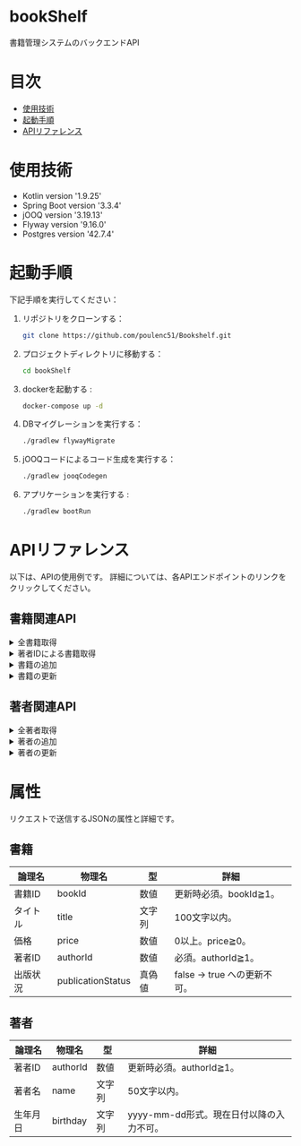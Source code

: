 # bookShelf
書籍管理システムのバックエンドAPI

# 目次
- [使用技術](#使用技術)
- [起動手順](#起動手順)
- [APIリファレンス](#APIリファレンス)

# 使用技術
- Kotlin version '1.9.25'
- Spring Boot version '3.3.4'
- jOOQ version '3.19.13'
- Flyway version '9.16.0'
- Postgres version '42.7.4'


# 起動手順
下記手順を実行してください：

1. リポジトリをクローンする：
   ```bash
   git clone https://github.com/poulenc51/Bookshelf.git

2. プロジェクトディレクトリに移動する：
    ```bash
   cd bookShelf

3. dockerを起動する :
    ```bash
    docker-compose up -d

4. DBマイグレーションを実行する：
    ```bash
    ./gradlew flywayMigrate

5. jOOQコードによるコード生成を実行する：
    ```bash
    ./gradlew jooqCodegen

6. アプリケーションを実行する :
    ```bash
    ./gradlew bootRun

# APIリファレンス
以下は、APIの使用例です。
詳細については、各APIエンドポイントのリンクをクリックしてください。
## 書籍関連API
<details><summary>全書籍取得</summary>

- **リクエスト**:
  `GET /api/books/`
- **パラメータ**:
なし
- **レスポンス**:
  200 OK, JSON形式の書籍リスト 
- **cURLでの実行例**:
  ```bash
   curl http://localhost:8080/api/books/
</details>

<details><summary>著者IDによる書籍取得</summary>

- **リクエスト**:
  `GET /api/books/{authorId}`
- **パラメータ**:
  authorId
- **レスポンス**:
  200 OK, JSON形式の書籍リスト 
- **cURLでの実行例(PowerShell)**:
  ```bash
  curl http://localhost:8080/api/books/1
</details>

<details><summary>書籍の追加</summary>

- **リクエスト**:
  `POST /api/books/add`
- **パラメータ**:
   ```bash
  {
    "title": "書籍タイトル",
    "price": "1000",
    "authorId": 1,
    "publicationStatus":true
   }
- **レスポンス**:
  200 OK, 追加後の書籍情報
- **cURLでの実行例(PowerShell)**:
  ```bash
  $headers = @{
    "accept" = "application/json"
    "Content-Type" = "application/json"
  }
  
  $body = '{
    "title": "書籍タイトル",
    "price": 1000,
    "authorId": 1,
    "publicationStatus": true
  }'
  
  Invoke-WebRequest -Uri "http://localhost:8080/api/books/add" -Method POST -Headers $headers -Body $body
</details>

<details><summary>書籍の更新</summary>

- **リクエスト**:
  `PUT /api/books/update/`
- **パラメータ**:
  ```bash
  {
    "bookId": 1,
    "title": "書籍タイトル",
    "price": "1000",
    "authorId": 1,
    "publicationStatus":true
  }
- **レスポンス**:
  200 OK, 更新後の書籍情報
- **cURLでの実行例(PowerShell)**:
  ```bash
  $headers = @{
    "accept" = "application/json"
    "Content-Type" = "application/json"
  }
  
  $body = '{
    "bookId": 1,
    "title": "新しい書籍タイトル",
    "price": 1500,
    "authorId": 1,
    "publicationStatus": true
  }'
  
  Invoke-WebRequest -Uri "http://localhost:8080/api/books/update" -Method PUT -Headers $headers -Body $body

</details>

## 著者関連API
<details><summary>全著者取得</summary>

- **リクエスト**:
  `GET /api/books/`
- **パラメータ**:
なし
- **レスポンス**:
  200 OK, JSON形式の著者リスト
- **cURLでの実行例(PowerShell)**:
  ```bash
  curl http://localhost:8080/api/author/
</details>


<details><summary>著者の追加</summary>

- **リクエスト**:
  `POST /api/author/add/`
- **パラメータ**:
  ```bash
  {
    "name": "著者名",
    "birthday": "2024-10-01"
   }
- **レスポンス**:
  200 OK, 追加後の著者情報
- **cURLでの実行例(PowerShell)**:
  ```bash
  $headers = @{
    "accept" = "application/json"
    "Content-Type" = "application/json"
  }
  
  $body = '{
    "name": "新しい著者名",
    "birthday": "1980-05-15"
  }'
  
  Invoke-WebRequest -Uri "http://localhost:8080/api/author/add" -Method POST -Headers $headers -Body $body

</details>

<details><summary>著者の更新</summary>

- **リクエスト**:
  `PUT /api/author/update`
- **パラメータ**:
  ```bash
  {
    "authorId": 1,
    "name": "変更後の著者名",
    "birthday": "2023-11-11"
  }
- **レスポンス**:
  200 OK, 更新後の著者情報
- **cURLでの実行例(PowerShell)**:
  ```bash
  $headers = @{
    "accept" = "application/json"
    "Content-Type" = "application/json"
  }
  
  $body = 
    '{
    "authorId": 1,
    "name": "変更後の著者名",
    "birthday": "2023-11-11"
  }'
  $bodyJson = $body | ConvertTo-Json
  
  Invoke-RestMethod -Uri "http://localhost:8080/api/author/update" -Method Put -Headers $headers -Body $body
</details>

# 属性
リクエストで送信するJSONの属性と詳細です。
## 書籍
| 論理名  | 物理名     | 型   | 詳細                  |
|------|---------|-----|---------------------|
| 書籍ID | bookId | 数値  | 更新時必須。bookId≧1。     |
| タイトル | title   | 文字列 | 100文字以内。            |
| 価格   | price | 数値  | 0以上。price≧0。         |
| 著者ID | authorId     | 数値  | 必須。authorId≧1。       |
| 出版状況 | publicationStatus | 真偽値 | false → true への更新不可。 |


## 著者
| 論理名  | 物理名     | 型   | 詳細                        |
|------|---------|-----|---------------------------|
| 著者ID | authorId | 数値  | 更新時必須。authorId≧1。         |
| 著者名 | name   | 文字列 | 50文字以内。                   |
| 生年月日   | birthday | 文字列  | yyyy-mm-dd形式。現在日付以降の入力不可。 |
